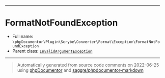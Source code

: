 ***

# FormatNotFoundException





* Full name: `\phpDocumentor\Plugin\Scrybe\Converter\Format\Exception\FormatNotFoundException`
* Parent class: [`InvalidArgumentException`](../../../../../../InvalidArgumentException.md)






***
> Automatically generated from source code comments on 2022-06-25 using [phpDocumentor](http://www.phpdoc.org/) and [saggre/phpdocumentor-markdown](https://github.com/Saggre/phpDocumentor-markdown)
